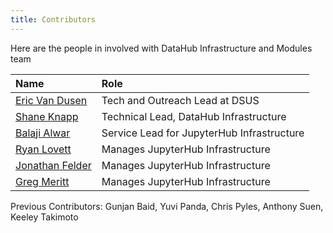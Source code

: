 ```yaml
---
title: Contributors
---
```


Here are the people in involved with DataHub Infrastructure and Modules team

| Name | Role |
| :--- | :--- |
| [Eric Van Dusen](mailto:ericvd@berkeley.edu) | Tech and Outreach Lead at DSUS |
| [Shane Knapp](mailto:sknapp@berkeley.edu) | Technical Lead, DataHub Infrastructure |
| [Balaji Alwar](mailto:balajialwar@berkeley.edu) | Service Lead for JupyterHub Infrastructure 
| [Ryan Lovett](mailto:rylo@berkeley.edu) | Manages JupyterHub Infrastructure |
| [Jonathan Felder](mailto:felder@berkeley.edu) | Manages JupyterHub Infrastructure |
| [Greg Meritt](mailto:gmeritt@berkeley.edu) | Manages JupyterHub Infrastructure |

Previous Contributors:
Gunjan Baid, Yuvi Panda, Chris Pyles, Anthony Suen, Keeley Takimoto

